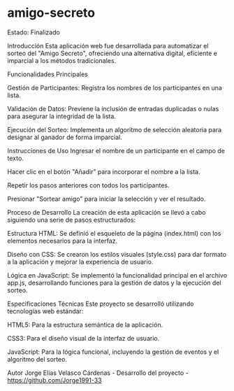 # amigo-secreto
Estado: Finalizado

Introducción
Esta aplicación web fue desarrollada para automatizar el sorteo del "Amigo Secreto", ofreciendo una alternativa digital, eficiente e imparcial a los métodos tradicionales.

Funcionalidades Principales

Gestión de Participantes: Registra los nombres de los participantes en una lista.

Validación de Datos: Previene la inclusión de entradas duplicadas o nulas para asegurar la integridad de la lista.

Ejecución del Sorteo: Implementa un algoritmo de selección aleatoria para designar al ganador de forma imparcial.

Instrucciones de Uso
Ingresar el nombre de un participante en el campo de texto.

Hacer clic en el botón "Añadir" para incorporar el nombre a la lista.

Repetir los pasos anteriores con todos los participantes.

Presionar "Sortear amigo" para iniciar la selección y ver el resultado.

Proceso de Desarrollo
La creación de esta aplicación se llevó a cabo siguiendo una serie de pasos estructurados:

Estructura HTML: Se definió el esqueleto de la página (index.html) con los elementos necesarios para la interfaz.

Diseño con CSS: Se crearon los estilos visuales (style.css) para dar formato a la aplicación y mejorar la experiencia de usuario.

Lógica en JavaScript: Se implementó la funcionalidad principal en el archivo app.js, desarrollando funciones para la gestión de datos y la ejecución del sorteo.


Especificaciones Técnicas
Este proyecto se desarrolló utilizando tecnologías web estándar:

HTML5: Para la estructura semántica de la aplicación.

CSS3: Para el diseño visual de la interfaz de usuario.

JavaScript: Para la lógica funcional, incluyendo la gestión de eventos y el algoritmo del sorteo.

Autor
Jorge Elías Velasco Cárdenas - Desarrollo del proyecto - https://github.com/Jorge1991-33    
